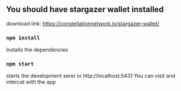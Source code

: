 
## You should have stargazer wallet installed 
download link: https://constellationnetwork.io/stargazer-wallet/

### `npm install`

Installs the dependencies

### `npm start`
starts the development serer in http://localhost:5431
You can visit and intercat with the app

